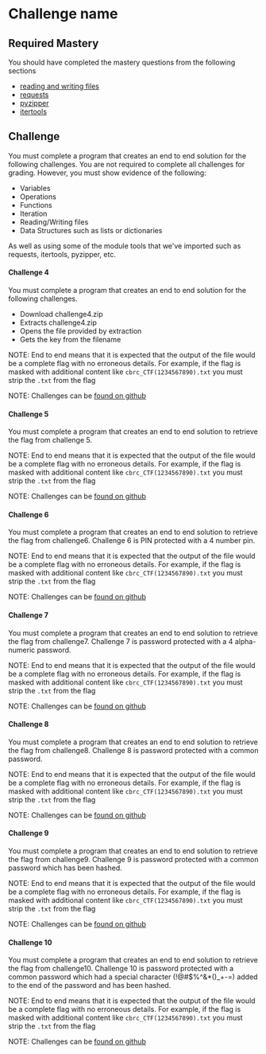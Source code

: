 # Challenge name

## Required Mastery

You should have completed the mastery questions from the following sections

* [reading and writing files](../micro_lessons/file/)
* [requests](../micro_lessons/networking/download_a_file_from_the_web_using_requests/download_a_file_from_the_web_using_requests_cookbook.md)
* [pyzipper](../micro_lessons/pyzipper/pyzipper.md)
* [itertools](../micro_lessons/python_modules/itertools/itertools_cookbook.md)

## Challenge

You must complete a program that creates an end to end solution for the following challenges. You are not required to complete all challenges for grading. However, you must show evidence of the following:

* Variables
* Operations
* Functions
* Iteration
* Reading/Writing files
* Data Structures such as lists or dictionaries

As well as using some of the module tools that we've imported such as requests, itertools, pyzipper, etc.

#### Challenge 4

You must complete a program that creates an end to end solution for the following challenges. 

* Download challenge4.zip
* Extracts challenge4.zip
* Opens the file provided by extraction
* Gets the key from the filename
 
NOTE: End to end means that it is expected that the output of the file would be a complete flag with no erroneous details. For example, if the flag is masked with additional content like `cbrc_CTF(1234567890).txt` you must strip the `.txt` from the flag

NOTE: Challenges can be [found on github](https://github.com/carteras/IT-CBR/tree/main/learning/python/challenges)

#### Challenge 5

You must complete a program that creates an end to end solution to retrieve the flag from challenge 5. 

NOTE: End to end means that it is expected that the output of the file would be a complete flag with no erroneous details. For example, if the flag is masked with additional content like `cbrc_CTF(1234567890).txt` you must strip the `.txt` from the flag

NOTE: Challenges can be [found on github](https://github.com/carteras/IT-CBR/tree/main/learning/python/challenges)

#### Challenge 6

You must complete a program that creates an end to end solution to retrieve the flag from challenge6. Challenge 6 is PIN protected with a 4 number pin.

NOTE: End to end means that it is expected that the output of the file would be a complete flag with no erroneous details. For example, if the flag is masked with additional content like `cbrc_CTF(1234567890).txt` you must strip the `.txt` from the flag

NOTE: Challenges can be [found on github](https://github.com/carteras/IT-CBR/tree/main/learning/python/challenges)

#### Challenge 7

You must complete a program that creates an end to end solution to retrieve the flag from challenge7. Challenge 7 is password protected with a 4 alpha-numeric password.

NOTE: End to end means that it is expected that the output of the file would be a complete flag with no erroneous details. For example, if the flag is masked with additional content like `cbrc_CTF(1234567890).txt` you must strip the `.txt` from the flag

NOTE: Challenges can be [found on github](https://github.com/carteras/IT-CBR/tree/main/learning/python/challenges)

#### Challenge 8

You must complete a program that creates an end to end solution to retrieve the flag from challenge8. Challenge 8 is password protected with a common password.

NOTE: End to end means that it is expected that the output of the file would be a complete flag with no erroneous details. For example, if the flag is masked with additional content like `cbrc_CTF(1234567890).txt` you must strip the `.txt` from the flag

NOTE: Challenges can be [found on github](https://github.com/carteras/IT-CBR/tree/main/learning/python/challenges)

#### Challenge 9

You must complete a program that creates an end to end solution to retrieve the flag from challenge9. Challenge 9 is password protected with a common password which has been hashed.

NOTE: End to end means that it is expected that the output of the file would be a complete flag with no erroneous details. For example, if the flag is masked with additional content like `cbrc_CTF(1234567890).txt` you must strip the `.txt` from the flag

NOTE: Challenges can be [found on github](https://github.com/carteras/IT-CBR/tree/main/learning/python/challenges)

#### Challenge 10

You must complete a program that creates an end to end solution to retrieve the flag from challenge10. Challenge 10 is password protected with a common password which had a special character (!@#$%^&*()_+-=) added to the end of the password and has been hashed.

NOTE: End to end means that it is expected that the output of the file would be a complete flag with no erroneous details. For example, if the flag is masked with additional content like `cbrc_CTF(1234567890).txt` you must strip the `.txt` from the flag

NOTE: Challenges can be [found on github](https://github.com/carteras/IT-CBR/tree/main/learning/python/challenges)
